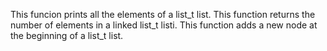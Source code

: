This funcion prints all the elements of a list_t list.
This function returns the number of elements in a linked list_t listi.
This function adds a new node at the beginning of a list_t list.
